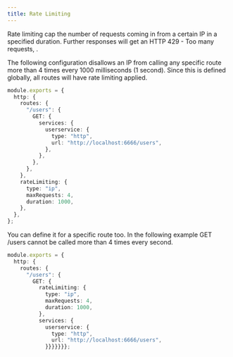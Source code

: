 ```yaml
---
title: Rate Limiting
---
```


Rate limiting cap the number of requests coming in from a certain IP in a specified duration. Further responses will get an HTTP 429 - Too many requests, .

The following configuration disallows an IP from calling any specific route more than 4 times every 1000 milliseconds (1 second). Since this is defined globally, all routes will have rate limiting applied.

```ts
module.exports = {
  http: {
    routes: {
      "/users": {
        GET: {
          services: {
            userservice: {
              type: "http",
              url: "http://localhost:6666/users",
            },
          },
        },
      },
    },
    rateLimiting: {
      type: "ip",
      maxRequests: 4,
      duration: 1000,
    },
  },
};
```

You can define it for a specific route too. In the following example GET /users cannot be called more than 4 times every second.

```ts
module.exports = {
  http: {
    routes: {
      "/users": {
        GET: {
          rateLimiting: {
            type: "ip",
            maxRequests: 4,
            duration: 1000,
          },
          services: {
            userservice: {
              type: "http",
              url: "http://localhost:6666/users",
            }}}}}}};
```
